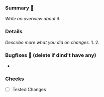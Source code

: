 ### Summary :memo:
_Write an overview about it._

### Details
_Describe more what you did on changes._
1. 
2. 

### Bugfixes :bug: (delete if dind't have any)
-

### Checks
- [ ] Tested Changes
